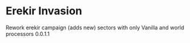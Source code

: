 # Erekir Invasion
Rework erekir campaign (adds new) sectors with only Vanilla and world processors
0.0.1.1
